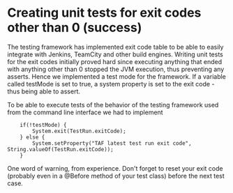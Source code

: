 # Creating unit tests for exit codes other than 0 (success)

The testing framework has implemented exit code table to be able to easily integrate with Jenkins, TeamCity and other build engines. Writing unit tests for the exit codes initially proved hard since executing anything that ended with anything other than 0 stopped the JVM execution, thus preventing any asserts. Hence we implemented a test mode for the framework. If a variable called testMode is set to true, a system property is set to the exit code - thus being able to assert. 

To be able to execute tests of the behavior of the testing framework used from the command line interface we had to implement

        if(!testMode) {
            System.exit(TestRun.exitCode);
        } else {
            System.setProperty("TAF latest test run exit code", String.valueOf(TestRun.exitCode));
        }

One word of warning, from experience. Don't forget to reset your exit code (probably even in a @Before method of your test class) before the next test case. 
